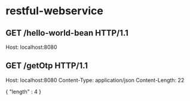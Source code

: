 # restful-webservice

## GET /hello-world-bean HTTP/1.1
Host: localhost:8080

## GET /getOtp HTTP/1.1
Host: localhost:8080
Content-Type: application/json
Content-Length: 22

{
    "length" : 4
}



